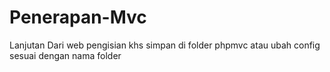 # Penerapan-Mvc
Lanjutan Dari web pengisian khs
simpan di folder phpmvc
atau ubah config sesuai dengan nama folder

